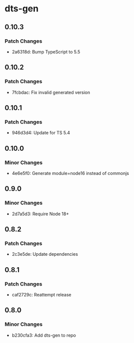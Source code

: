 # dts-gen

## 0.10.3

### Patch Changes

- 2a6318d: Bump TypeScript to 5.5

## 0.10.2

### Patch Changes

- 7fcbdac: Fix invalid generated version

## 0.10.1

### Patch Changes

- 946d3d4: Update for TS 5.4

## 0.10.0

### Minor Changes

- 4e6e5f0: Generate module=node16 instead of commonjs

## 0.9.0

### Minor Changes

- 2d7a5d3: Require Node 18+

## 0.8.2

### Patch Changes

- 2c3e5de: Update dependencies

## 0.8.1

### Patch Changes

- caf2729c: Reattempt release

## 0.8.0

### Minor Changes

- b230cfa3: Add dts-gen to repo
